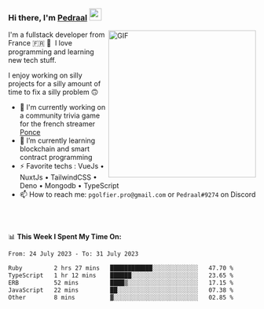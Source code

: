 ### Hi there, I'm <a href="https://pedraal.dev" target="_blank">Pedraal</a> <img src="https://media.giphy.com/media/hvRJCLFzcasrR4ia7z/giphy.gif" width="25px">
<img align="right" alt="GIF" src="https://pedraal.dev/avatar.png" width="300" height="300" />

I'm a fullstack developer from France 🇫🇷 🥖 &nbsp;I love programming and learning new
tech stuff.

I enjoy working on silly projects for a silly amount of time to fix a silly problem 🙃

- 🔭  I'm currently working on a community trivia game for the french streamer <a href="https://twitch.tv/ponce" target="_blank">Ponce</a>
- 🌱 I’m currently learning blockchain and smart contract programming
- ⚡ Favorite techs : VueJs &bull; NuxtJs &bull; TailwindCSS &bull; Deno &bull; Mongodb &bull; TypeScript
- 📫 How to reach me: `pgolfier.pro@gmail.com` or `Pedraal#9274` on Discord

<br>
<br>

📊 **This Week I Spent My Time On:**
<!--START_SECTION:waka-->

```txt
From: 24 July 2023 - To: 31 July 2023

Ruby         2 hrs 27 mins   ████████████░░░░░░░░░░░░░   47.70 %
TypeScript   1 hr 12 mins    ██████░░░░░░░░░░░░░░░░░░░   23.65 %
ERB          52 mins         ████▒░░░░░░░░░░░░░░░░░░░░   17.15 %
JavaScript   22 mins         ██░░░░░░░░░░░░░░░░░░░░░░░   07.38 %
Other        8 mins          ▓░░░░░░░░░░░░░░░░░░░░░░░░   02.85 %
```

<!--END_SECTION:waka-->
